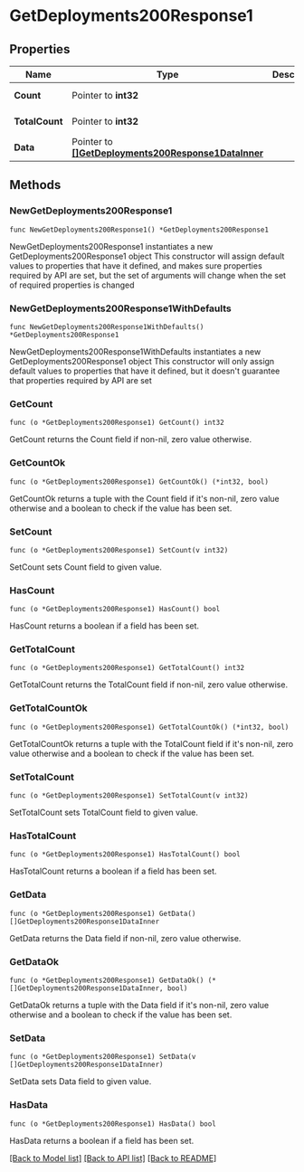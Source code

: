 # GetDeployments200Response1

## Properties

Name | Type | Description | Notes
------------ | ------------- | ------------- | -------------
**Count** | Pointer to **int32** |  | [optional] [readonly] 
**TotalCount** | Pointer to **int32** |  | [optional] [readonly] 
**Data** | Pointer to [**[]GetDeployments200Response1DataInner**](GetDeployments200Response1DataInner.md) |  | [optional] [readonly] 

## Methods

### NewGetDeployments200Response1

`func NewGetDeployments200Response1() *GetDeployments200Response1`

NewGetDeployments200Response1 instantiates a new GetDeployments200Response1 object
This constructor will assign default values to properties that have it defined,
and makes sure properties required by API are set, but the set of arguments
will change when the set of required properties is changed

### NewGetDeployments200Response1WithDefaults

`func NewGetDeployments200Response1WithDefaults() *GetDeployments200Response1`

NewGetDeployments200Response1WithDefaults instantiates a new GetDeployments200Response1 object
This constructor will only assign default values to properties that have it defined,
but it doesn't guarantee that properties required by API are set

### GetCount

`func (o *GetDeployments200Response1) GetCount() int32`

GetCount returns the Count field if non-nil, zero value otherwise.

### GetCountOk

`func (o *GetDeployments200Response1) GetCountOk() (*int32, bool)`

GetCountOk returns a tuple with the Count field if it's non-nil, zero value otherwise
and a boolean to check if the value has been set.

### SetCount

`func (o *GetDeployments200Response1) SetCount(v int32)`

SetCount sets Count field to given value.

### HasCount

`func (o *GetDeployments200Response1) HasCount() bool`

HasCount returns a boolean if a field has been set.

### GetTotalCount

`func (o *GetDeployments200Response1) GetTotalCount() int32`

GetTotalCount returns the TotalCount field if non-nil, zero value otherwise.

### GetTotalCountOk

`func (o *GetDeployments200Response1) GetTotalCountOk() (*int32, bool)`

GetTotalCountOk returns a tuple with the TotalCount field if it's non-nil, zero value otherwise
and a boolean to check if the value has been set.

### SetTotalCount

`func (o *GetDeployments200Response1) SetTotalCount(v int32)`

SetTotalCount sets TotalCount field to given value.

### HasTotalCount

`func (o *GetDeployments200Response1) HasTotalCount() bool`

HasTotalCount returns a boolean if a field has been set.

### GetData

`func (o *GetDeployments200Response1) GetData() []GetDeployments200Response1DataInner`

GetData returns the Data field if non-nil, zero value otherwise.

### GetDataOk

`func (o *GetDeployments200Response1) GetDataOk() (*[]GetDeployments200Response1DataInner, bool)`

GetDataOk returns a tuple with the Data field if it's non-nil, zero value otherwise
and a boolean to check if the value has been set.

### SetData

`func (o *GetDeployments200Response1) SetData(v []GetDeployments200Response1DataInner)`

SetData sets Data field to given value.

### HasData

`func (o *GetDeployments200Response1) HasData() bool`

HasData returns a boolean if a field has been set.


[[Back to Model list]](../README.md#documentation-for-models) [[Back to API list]](../README.md#documentation-for-api-endpoints) [[Back to README]](../README.md)



